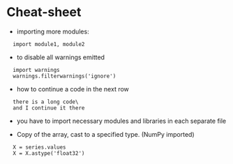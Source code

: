# Cheat-sheet 

- importing more modules:
```
  import module1, module2
```

- to disable all warnings emitted
```
  import warnings
  warnings.filterwarnings('ignore')
```

- how to continue a code in the next row
```
  there is a long code\
  and I continue it there
```

- you have to import necessary modules and libraries in each separate file

- Copy of the array, cast to a specified type. (NumPy imported)
```
  X = series.values
  X = X.astype('float32')
```
